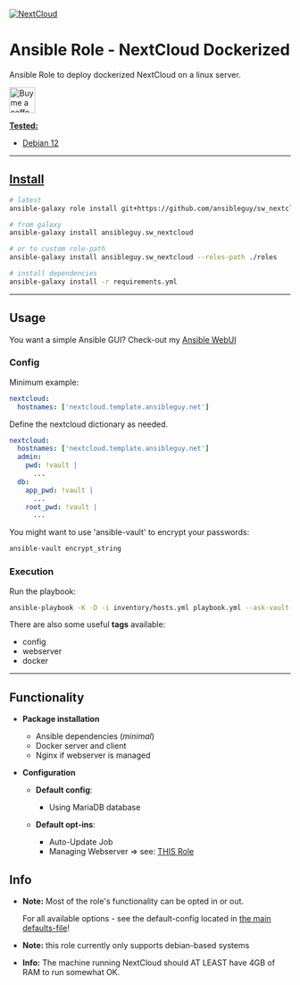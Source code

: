 [![NextCloud](https://nextcloud.com/media/nextcloud-logo.svg)](https://nextcloud.com/)

# Ansible Role - NextCloud Dockerized
Ansible Role to deploy dockerized NextCloud on a linux server.

<a href='https://ko-fi.com/ansible0guy' target='_blank'><img height='35' style='border:0px;height:46px;' src='https://az743702.vo.msecnd.net/cdn/kofi3.png?v=0' border='0' alt='Buy me a coffee' />

**Tested:**
* Debian 12

----

## Install

```bash
# latest
ansible-galaxy role install git+https://github.com/ansibleguy/sw_nextcloud

# from galaxy
ansible-galaxy install ansibleguy.sw_nextcloud

# or to custom role-path
ansible-galaxy install ansibleguy.sw_nextcloud --roles-path ./roles

# install dependencies
ansible-galaxy install -r requirements.yml
```

----

## Usage

You want a simple Ansible GUI? Check-out my [Ansible WebUI](https://github.com/ansibleguy/webui)

### Config

Minimum example:
```yaml
nextcloud:
  hostnames: ['nextcloud.template.ansibleguy.net']
```

Define the nextcloud dictionary as needed.

```yaml
nextcloud:
  hostnames: ['nextcloud.template.ansibleguy.net']
  admin:
    pwd: !vault |
      ...
  db:
    app_pwd: !vault |
      ...
    root_pwd: !vault |
      ...
```

You might want to use 'ansible-vault' to encrypt your passwords:
```bash
ansible-vault encrypt_string
```

### Execution

Run the playbook:
```bash
ansible-playbook -K -D -i inventory/hosts.yml playbook.yml --ask-vault-pass
```

There are also some useful **tags** available:
* config
* webserver
* docker

----


## Functionality

* **Package installation**
  * Ansible dependencies (_minimal_)
  * Docker server and client
  * Nginx if webserver is managed


* **Configuration**

  * **Default config**:
    * Using MariaDB database

  * **Default opt-ins**:
    * Auto-Update Job
    * Managing Webserver => see: [THIS Role](https://github.com/ansibleguy/infra_nginx)


## Info

* **Note:** Most of the role's functionality can be opted in or out.

  For all available options - see the default-config located in [the main defaults-file](https://github.com/ansibleguy/sw_nextcloud/blob/latest/defaults/main/1_main.yml)!


* **Note:** this role currently only supports debian-based systems


* **Info:** The machine running NextCloud should AT LEAST have 4GB of RAM to run somewhat OK.
